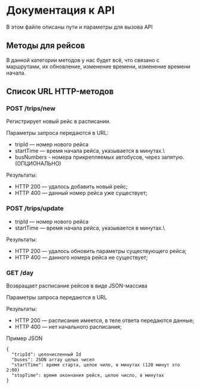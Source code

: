 # Документация к API

В этом файле описаны пути и параметры для вызова API

## Методы для рейсов

В данной категории методов у нас будет всё, что связано с маршрутами, их обновление, изменение времени, изменение времени начала. 

## Список URL HTTP-методов

### POST /trips/new

Регистрирует новый рейс в расписании.

Параметры запроса передаются в URL:

* tripId — номер нового рейса
* startTime — время начала рейса, указывается в минутах.\
* busNumbers - номера прикрепляемых автобусов, через запятую. (ОПЦИОНАЛЬНО)

Результаты:

* HTTP 200 — удалось добавить новый рейс;
* HTTP 400 — данный номер рейса уже существует;

### POST /trips/update

* tripId — номер нового рейса
* startTime — время начала рейса, указывается в минутах.\

Результаты:

* HTTP 200 — удалось обновить параметры существующего рейса;
* HTTP 400 — данного номера рейса не существует;

### GET /day

Возвращает расписание рейсов в виде JSON-массива

Параметры запроса передаются в URL

Результаты:

* HTTP 200 — расписание имеется, в теле ответа передаются данные;
* HTTP 400 — нет начального расписания;

Пример JSON

```
{
  "tripId": целочисленный Id
  "buses": JSON array целых чисел
  "startTime": время старта, целое чило, в минутах (120 минут это 2:00)
  "stopTime": время окончания рейся, целое число, в минутах
}
```
